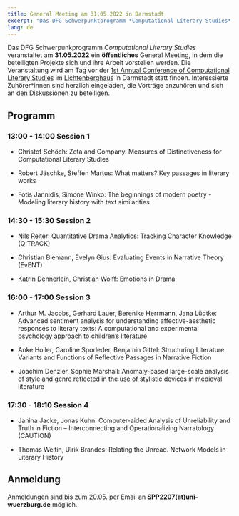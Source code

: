 ```yaml
---
title: General Meeting am 31.05.2022 in Darmstadt
excerpt: "Das DFG Schwerpunktprogramm *Computational Literary Studies* veranstaltet..."
lang: de
---
```


Das DFG Schwerpunkprogramm *Computational Literary Studies* veranstaltet am **31.05.2022** ein **öffentliches** General Meeting, in dem die beteiligten Projekte sich und ihre Arbeit vorstellen werden. Die Veranstaltung wird am Tag vor der [1st Annual Conference of Computational Literary Studies](https://jcls.io/site/conference/) im [Lichtenberghaus](https://www.intern.tu-darmstadt.de/verwaltung/dez_iv/immobilienmanagement_a_z/artikel_details_de_en_263040.de.jsp) in Darmstadt statt finden. Interessierte Zuhörer*innen sind herzlich eingeladen, die Vorträge anzuhören und sich an den Diskussionen zu beteiligen.

## Programm

### 13:00 - 14:00 Session 1

- Christof Schöch: Zeta and Company. Measures of Distinctiveness for Computational Literary Studies

- Robert Jäschke, Steffen Martus: What matters? Key passages in literary works

- Fotis Jannidis, Simone Winko: The beginnings of modern poetry - Modeling literary history with text similarities

### 14:30 - 15:30 Session 2

- Nils Reiter: Quantitative Drama Analytics: Tracking Character Knowledge (Q:TRACK)

- Christian Biemann, Evelyn Gius: Evaluating Events in Narrative Theory (EvENT)

- Katrin Dennerlein, Christian Wolff: Emotions in Drama

### 16:00 - 17:00 Session 3

- Arthur M. Jacobs, Gerhard Lauer, Berenike Herrmann, Jana Lüdtke: Advanced sentiment analysis for understanding affective-aesthetic responses to literary texts: A computational and experimental psychology approach to children’s literature

- Anke Holler, Caroline Sporleder, Benjamin Gittel: Structuring Literature: Variants and Functions of Reflective Passages in Narrative Fiction

- Joachim Denzler, Sophie Marshall: Anomaly-based large-scale analysis of style and genre reflected in the use of stylistic devices in medieval literature 

### 17:30 - 18:10 Session 4

- Janina Jacke, Jonas Kuhn: Computer-aided Analysis of Unreliability and Truth in Fiction – Interconnecting and Operationalizing Narratology (CAUTION)

- Thomas Weitin, Ulrik Brandes: Relating the Unread. Network Models in Literary History

## Anmeldung

Anmeldungen sind bis zum 20.05. per Email an **SPP2207(at)uni-wuerzburg.de** möglich.
